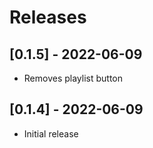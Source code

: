 # Releases

## [0.1.5] - 2022-06-09
- Removes playlist button

## [0.1.4] - 2022-06-09
- Initial release
